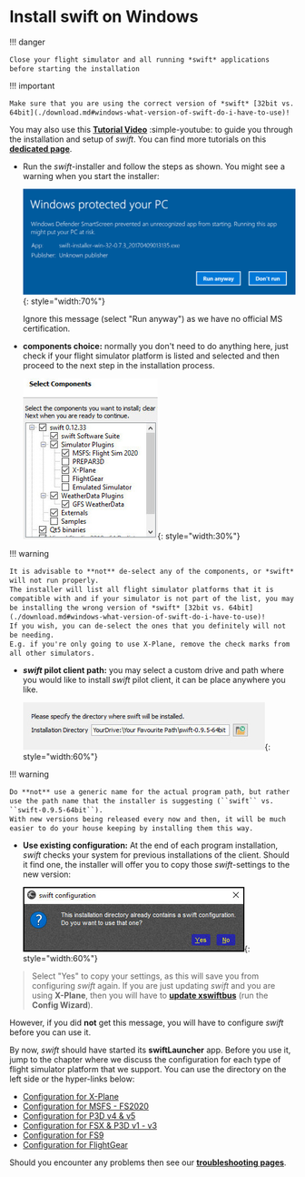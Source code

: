 <!--
    SPDX-FileCopyrightText: Copyright (C) swift Project Community / Contributors
    SPDX-License-Identifier: GFDL-1.3-only
-->

# Install swift on Windows

!!! danger

    Close your flight simulator and all running *swift* applications before starting the installation

!!! important

    Make sure that you are using the correct version of *swift* [32bit vs. 64bit](./download.md#windows-what-version-of-swift-do-i-have-to-use)!

You may also use this **[Tutorial Video](https://youtu.be/iBcy72CRYSI)** :simple-youtube: to guide you through the installation and setup of *swift*.
You can find more tutorials on this **[dedicated page](./../video_tutorials.md)**.


- Run the *swift*-installer and follow the steps as shown.
  You might see a warning when you start the installer:

    ![](./../../img/Windows_protected_your_PC.jpg){: style="width:70%"}

    Ignore this message (select "Run anyway") as we have no official MS certification.


- **components choice:** normally you don't need to do anything here, just check if your flight simulator platform is listed and selected and then proceed to the next step in the installation process.

    ![](./../../img/installation_selectcomponents.jpg){: style="width:30%"}

!!! warning

    It is advisable to **not** de-select any of the components, or *swift* will not run properly.
    The installer will list all flight simulator platforms that it is compatible with and if your simulator is not part of the list, you may be installing the wrong version of *swift* [32bit vs. 64bit](./download.md#windows-what-version-of-swift-do-i-have-to-use)!
    If you wish, you can de-select the ones that you definitely will not be needing.
    E.g. if you're only going to use X-Plane, remove the check marks from all other simulators.


- ***swift* pilot client path:** you may select a custom drive and path where you would like to install *swift* pilot client, it can be place anywhere you like.

    ![](./../../img/installation_installpath.jpg){: style="width:60%"}

!!! warning

    Do **not** use a generic name for the actual program path, but rather use the path name that the installer is suggesting (``swift`` vs. ``swift-0.9.5-64bit``).
    With new versions being released every now and then, it will be much easier to do your house keeping by installing them this way.

- **Use existing configuration:** At the end of each program installation, *swift* checks your system for previous installations of the client.
Should it find one, the installer will offer you to copy those *swift*-settings to the new version:

    ![](./../../img/swift_installation_previousconfiguration.jpg){: style="width:60%"}

> Select "Yes" to copy your settings, as this will save you from configuring *swift* again.
If you are just updating *swift* and you are using **X-Plane**, then you will have to **[update xswiftbus](./configure_xp.md#xswiftbus-wizard)** (run the **Config Wizard**).

However, if you did **not** get this message, you will have to configure *swift* before you can use it.

By now, *swift* should have started its **swiftLauncher** app. Before you use it, jump to the chapter where we discuss the configuration for each type of flight simulator platform that we support. You can use the directory on the left side or the hyper-links below:

- [Configuration for X-Plane](./configure_xp.md)
- [Configuration for MSFS - FS2020](./configure_msfs.md)
- [Configuration for P3D v4 & v5](./p3d/index.md)
- [Configuration for FSX & P3D v1 - v3](./fsx_p3d/index.md)
- [Configuration for FS9](./fs9/index.md)
- [Configuration for FlightGear](./configure_fg.md)

Should you encounter any problems then see our **[troubleshooting pages](./../../troubleshooting/index.md)**.
